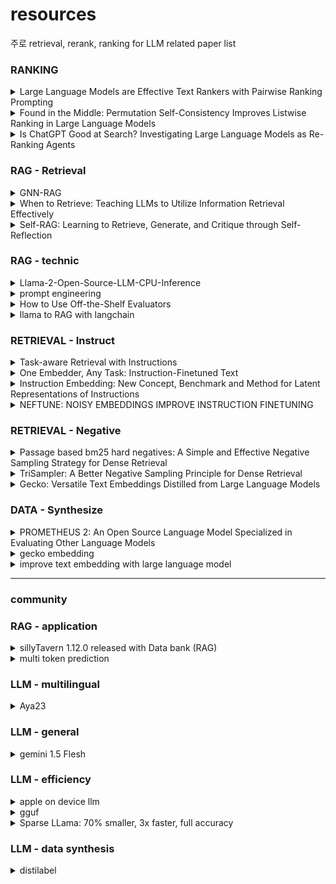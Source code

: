 # resources
주로 retrieval, rerank, ranking for LLM related paper list 

### RANKING
<details>
    <summary>Large Language Models are Effective Text Rankers with Pairwise Ranking Prompting</summary>
    
    - ICLR 2024
    - LLM의 pointwise, listwise, pairwise 의 supervised, unsupervised 성능을 비교함
    - 논문에서는 pointwise(allpair, sorting, sliding)이 가장 효과적임을 보이고, 그중 PRP-sliding이 효과적임
</details>
<details>
    <summary>Found in the Middle: Permutation Self-Consistency Improves Listwise Ranking in Large Language Models</summary>
    
    - NAACL 2024
    - LM listwise ranking에서 lost in the middle을 해결하기 위해 condidate prompting을 permute하고 output들을 aggregate하여 최적(center) ranking을 선택
    - keyword: listwise-ranking LLMs, permutation self-consistency, lost in the middle
</details>
<details>
    <summary>Is ChatGPT Good at Search? Investigating Large Language Models as Re-Ranking Agents</summary>
    
    - EMNLP 2023
    - llm listwise ranking basic paper
    - 주어진 passage들을 [1] [2] [3] 등으로 indexing한 후 순서로 output. context length 제약을 candidate window slide ranking 으로 극복
    - GPT-4 rankGPT > gpt distillated model > 기존 supervised models
    - gpt-4가 학습하지 못한 NovelEval set 제공
    - keyword: 
</details>

### RAG - Retrieval
<details>
    <summary>GNN-RAG</summary>

    - combining LLMs language abilities with GNNs reasoning in RAG style
    - (R) KG (knowledge Graph) 
        - (head, relation, tail)로 이뤄진 사람이 직접 생성한 지식그래프
    - (R) KGQA
        - 질문에 대해 KG 내부 노드(entity)로 답을 찾는 QA task
        - 본 연구는 GNN (retrieval) + RAG (reasoning) 방식을 통해 KGQA 수행
        - node classification problem 이기도 함
    - (R) (B) webQSP, CWQ
        - webQSP: webQuestion 들을 의미적으로 구문화한 데이터로, 지식기반 QA, semantic parsing 등의 task에 활용되는 데이터
        - CWQ (complexWebQuestion): Web에서 다중 추론이 필요한 데이터로, search engine interaction , reading comprehension, semantic parsing 등에 활용됨
    - (R) KG retrieval
        - KG가 가진 수많은 지식 중에서 질문에 답가능한 subgraph G를 반환
        - (B) graph  entity linking, neighbor extraction (전체를 순회하는게 아닌 관련 relation 추출 방법을 말하는 듯. ex. 특정 연구에서넌 retreival 위해 KG (h+r=t) score 활용
        - 방법으로는 embedding, GNN, LLM-based 등이 있음
    - (R) GNN-RAG
        - GNN을 통해서 KG retrieval
        - LLM을 통해 반환된 subgraph를 vervalize (LLM prompt에 예민하기에, llama-chat fine-tuned 수행
        - vervalized 결과를 LLM에 RAG (Prompt)로 제공 후 reasoning
    - (R) RNNs
        - RAG 에서 관련 정보를 GNN을 통해 가져오는 만큼 훈련방식과 candidate 추출 step 알아야함
        - subgraph 내의 node들은 answer, non-answer를 softmax 통해 추출
        - GNN 훈련은 node classification 으로 훈련, high prob이 reasoning 위한 최종 candidat answer
        - candidate answer 중 shortest path가 reasoning path로 입력됨
    - (R) retrieval augmentation
        - 질문과 관련된 entity로부터 subgraph도 가져와 함께 prompt로 넣어주는 것
    - result
        - GMM + LLM > KG + LLM > LLM ~= GNN ~= embedding

    - (B) (R) RoG (Reasoning On Graph)
        - Retrieval시 KG 정보를 활용하지만 , 본문과 달리 GNN이 아닌 LLM을 활용하는 방법론
</details>

<details>
    <summary>When to Retrieve: Teaching LLMs to Utilize Information Retrieval Effectively</summary>

    - LLM이 answer를 출력할때 [RET] token을 통해 retrieval context를 줄지 말지 결정한다.
    - 실험적으로 모두 IR을 주지 않거나, 모두 IR을 주는 경우보다 더 높은 성능을 보였음
    - context를 안주는것보다 주는것이 더 성능이 나았음에도, 그 성능이 높지 않았는데 이거 retriver 성능 문제임을 보임 (not retrieve golden context)
</details>
<details>
    <summary>Self-RAG: Learning to Retrieve, Generate, and Critique through Self-Reflection</summary>

    - retrieval 된 doc들의 is_suport, is_related 등의 토큰
    - 위 토큰들이 포함된 데이터들을 GPT-4로 생성
    - 생성된 토큰들이 포함된 데이터로 LM을 학습 input: x,ret -> y
</details>

### RAG - technic
<details>
    <summary>Llama-2-Open-Source-LLM-CPU-Inference</summary>

    - https://github.com/kennethleungty/Llama-2-Open-Source-LLM-CPU-Inference
    - 2023.06 코드
    - 시스템 구성요소: binary GGML quantized llm model, C transformer, langchain, faiss, sbert lib, poetry
    - llama.cpp  https://www.datacamp.com/tutorial/llama-cpp-tutorial
</details>
<details>
    <summary>prompt engineering</summary>

    - openai tactics for tasks - https://platform.openai.com/docs/guides/prompt-engineering/six-strategies-for-getting-better-results 
    - few-shot prompting - https://www.promptingguide.ai/techniques/fewshot
</details>

<details>
    <summary>How to Use Off-the-Shelf Evaluators</summary>

    - https://docs.smith.langchain.com/old/evaluation/faq/evaluator-implementations 
    - LM as judge 제공 (no label)
</details>

<details>
    <summary>llama to RAG with langchain</summary>

    - https://github.com/langchain-ai/langchain/blob/master/cookbook/Semi_Structured_RAG.ipynb
</details>


### RETRIEVAL - Instruct
<details>
    <summary>Task-aware Retrieval with Instructions</summary>
</details>
<details>
    <summary>One Embedder, Any Task: Instruction-Finetuned Text </summary>
</details>
<details>
    <summary>Instruction Embedding: New Concept, Benchmark and Method for Latent Representations of Instructions</summary>
</details>
<details>
    <summary>NEFTUNE: NOISY EMBEDDINGS IMPROVE INSTRUCTION FINETUNING</summary>
</details>

### RETRIEVAL - Negative
<details>
    <summary>Passage based bm25 hard negatives: A Simple and Effective Negative Sampling Strategy for Dense Retrieval</summary>
</details>
<details>
    <summary>TriSampler: A Better Negative Sampling Principle for Dense Retrieval</summary>
</details>
<details>
    <summary>Gecko: Versatile Text Embeddings Distilled from Large Language Models</summary>
</details>


### DATA - Synthesize
<details>
    <summary>PROMETHEUS 2: An Open Source Language Model Specialized in Evaluating Other Language Models</summary>
</details>
<details>
    <summary>gecko embedding</summary>
</details>
<details>
    <summary>improve text embedding with large language model</summary>
</details>

----
### community

### RAG - application
<details>
    <summary>
        sillyTavern 1.12.0 released with Data bank (RAG)
    </summary>
    
 * https://docs.sillytavern.app/usage/core-concepts/data-bank/
 * sillyTavern 은 페르소나를 지정하고 쳇봇을 제공하는 서비스
 * 그 중, RAG data bucket을 제공하는데, 특정 모든 chat에서 retrieval 가능한 docs, 특정 페르소나에서만 retrieval docs, 현재 chat에서만 활용가능 한 docs등을 구분할 수 있음
</details>
<details>
    <summary>multi token prediction</summary>
 
  - https://medium.com/@arthur.sedek/metas-breakthrough-multi-token-prediction-technology-40f8e9913edb
  - 한번에 multi head로 여러개의 next tokens들을 학습(추론도 가능) 하는데 속도 효율성 높다. 특정 domain에서 효과가 높다고 함
  - META AI
</details>


### LLM - multilingual 
<details>
    <summary>
        Aya23
    </summary>
    
 * Aya 23: Open Weight Releases to Further Multilingual Progress , https://drive.google.com/file/d/1YKBPo61pnl97C1c_1C2ZVOnPhqf7MLSc/view
 * multilingual instruction data로 findtuned llm. for multilingual llm
 * aya101과 다르게 23 lang만 훈련하고 성능을 높임 (gemini7B, mixtral-8X7B win)
 * pretrained 모델을 aya101과 다르게 mT0 에서 command R을 활용
 * multiingual task + preference evaluation (llm as judge)
</details>

### LLM - general
<details>
    <summary>
        gemini 1.5 Flesh
    </summary>
    
 * https://deepmind.google/technologies/gemini/flash/
 * genimi 1.5 pro의 성능은 유지하며 추론 속도 향상한 multi model deepmind model
 * genimi 1.0 ultra를 능가
 * how to flash는 찾아도 잘 안나오는듯
</details>

### LLM - efficiency
<details>
    <summary>apple on device llm </summary>

    - Introducing Apple’s On-Device and Server Foundation Models
    - https://machinelearning.apple.com/research/introducing-apple-foundation-models
    - apple on-device- 3B llm 모델 iphone, mac등에 적용
    - apple's AXLearn framework, rejection sampling, low-bit palletization, LoRA, Talaria, human evaluation, adapter tune, 3B on device param, instruction-following Eval (IFEval)
    
</details>
<details>
    <summary>
        gguf
    </summary>
    
 - https://github.com/ggerganov/llama.cpp
 - https://medium.com/@metechsolutions/llm-by-examples-use-gguf-quantization-3e2272b66343
 - model weight 압축, meta info 포함, quantized model compatibility
</details>
<details>
    <summary>
        Sparse LLama: 70% smaller, 3x faster, full accuracy
    </summary>
</details>


### LLM - data synthesis
    
<details>
    <summary>
        distilabel
    </summary>
    
 - https://github.com/argilla-io/distilabel
 - 데이터 생성 ouptut에 대한 품질 평가, AI feedback pipeline 제공. (ex. rating, preference, rationales)
 - https://distilabel.argilla.io/1.0.3/sections/learn/tasks/feedback_tasks/
</details>
